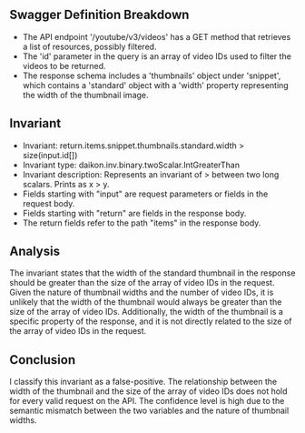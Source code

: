 ## Swagger Definition Breakdown
- The API endpoint '/youtube/v3/videos' has a GET method that retrieves a list of resources, possibly filtered.
- The 'id' parameter in the query is an array of video IDs used to filter the videos to be returned.
- The response schema includes a 'thumbnails' object under 'snippet', which contains a 'standard' object with a 'width' property representing the width of the thumbnail image.

## Invariant
- Invariant: return.items.snippet.thumbnails.standard.width > size(input.id[])
- Invariant type: daikon.inv.binary.twoScalar.IntGreaterThan
- Invariant description: Represents an invariant of > between two long scalars. Prints as x > y.
- Fields starting with "input" are request parameters or fields in the request body.
- Fields starting with "return" are fields in the response body.
- The return fields refer to the path "items" in the response body.

## Analysis
The invariant states that the width of the standard thumbnail in the response should be greater than the size of the array of video IDs in the request. Given the nature of thumbnail widths and the number of video IDs, it is unlikely that the width of the thumbnail would always be greater than the size of the array of video IDs. Additionally, the width of the thumbnail is a specific property of the response, and it is not directly related to the size of the array of video IDs in the request.

## Conclusion
I classify this invariant as a false-positive. The relationship between the width of the thumbnail and the size of the array of video IDs does not hold for every valid request on the API. The confidence level is high due to the semantic mismatch between the two variables and the nature of thumbnail widths.
